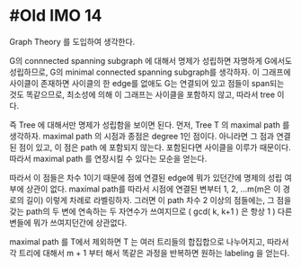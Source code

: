 # #Old IMO 14 #

Graph Theory 를 도입하여 생각한다.

G의 connnected spanning subgraph 에 대해서 명제가 성립하면 자명하게 G에서도 성립하므로, G의 minimal connected spanning subgraph를
생각하자. 이 그래프에 사이클이 존재하면 사이클의 한 edge를 없애도 G는 연결되어 있고 점들이 span되는 것도 똑같으므로, 최소성에 의해
이 그래프는 사이클을 포함하지 않고, 따라서 tree 이다.

즉 Tree 에 대해서만 명제가 성립함을 보이면 된다. 먼저, Tree T 의 maximal path 를 생각하자. maximal path 의 시점과 종점은
degree 1인 점이다. 아니라면 그 점과 연결된 점이 있고, 이 점은 path 에 포함되지 않는다. 포함된다면 사이클을 이루가 때문이다. 따라서 
maximal path 를 연장시킬 수 있다는 모순을 얻는다.

따라서 이 점들은 차수 1이기 때문에 점에 연결된 edge에 뭐가 있던간에 명제의 성립 여부에 상관이 없다. maximal path를 따라서 시점에 연결된
변부터 1, 2, ...m(m은 이 경로의 길이) 이렇게 차례로 라벨링하자. 그러면 이 path 차수 2 이상의 점들에는, 그 점을 갖는 path의 두 변에 연속하는 두 자연수가
쓰여지므로 ( gcd( k, k+1 ) 은 항상 1 ) 다른 변들에 뭐가 쓰여지던간에 상관없다.

maximal path 를 T에서 제외하면 T 는 여러 트리들의 합집합으로 나누어지고, 따라서 각 트리에 대해서 m + 1 부터 해서 똑같은 과정을 반복하면 원하는
labeling 을 얻는다.
